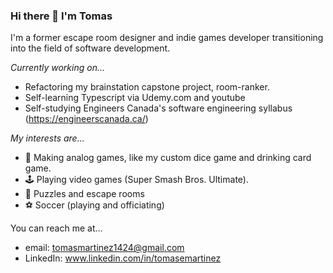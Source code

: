 ### Hi there 👋 I'm Tomas

I'm a former escape room designer and indie games developer transitioning into the field of software development.

_Currently working on..._
- Refactoring my brainstation capstone project, room-ranker.
- Self-learning Typescript via Udemy.com and youtube
- Self-studying Engineers Canada's software engineering syllabus (https://engineerscanada.ca/)

_My interests are..._
- 🎲 Making analog games, like my custom dice game and drinking card game.
- 🕹️ Playing video games (Super Smash Bros. Ultimate).
- 🧩 Puzzles and escape rooms
- ⚽ Soccer (playing and officiating)

You can reach me at...
- email: tomasmartinez1424@gmail.com
- LinkedIn: www.linkedin.com/in/tomasemartinez

<!--
**tomas-tank3ngine/tomas-tank3ngine** is a ✨ _special_ ✨ repository because its `README.md` (this file) appears on your GitHub profile.

Here are some ideas to get you started:

- 🔭 I’m currently working on ...
- 🌱 I’m currently learning ...
- 👯 I’m looking to collaborate on ...
- 🤔 I’m looking for help with ...
- 💬 Ask me about ...
- 📫 How to reach me: ...
- 😄 Pronouns: ...
- ⚡ Fun fact: ...
-->
